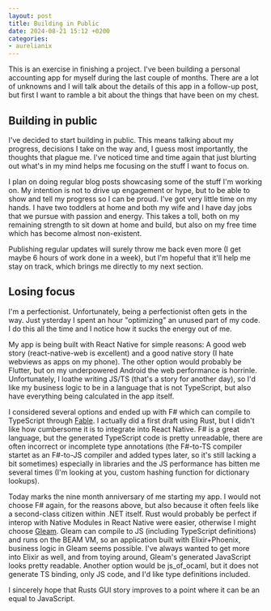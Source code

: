 ```yaml
---
layout: post
title: Building in Public
date: 2024-08-21 15:12 +0200
categories:
- aurelianix
---
```

This is an exercise in finishing a project. I've been building a personal accounting app for myself during the last couple of months. There are a lot of unknowns and I will talk about the details of this app in a follow-up post, but first I want to ramble a bit about the things that have been on my chest.

## Building in public

I've decided to start building in public. This means talking about my progress, decisions I take on the way and, I guess most importantly, the thoughts that plague me. I've noticed time and time again that just blurting out what's in my mind helps me focusing on the stuff I want to focus on.

I plan on doing regular blog posts showcasing some of the stuff I'm working on. My intention is not to drive up engagement or hype, but to be able to show and tell my progress so I can be proud. I've got very little time on my hands. I have two toddlers at home and both my wife and I have day jobs that we pursue with passion and energy. This takes a toll, both on my remaining strength to sit down at home and build, but also on my free time which has become almost non-existent.

Publishing regular updates will surely throw me back even more (I get maybe 6 hours of work done in a week), but I'm hopeful that it'll help me stay on track, which brings me directly to my next section.

## Losing focus

I'm a perfectionist. Unfortunately, being a perfectionist often gets in the way. Just ysterday I spent an hour "optimizing" an unused part of my code. I do this all the time and I notice how it sucks the energy out of me.

My app is being built with React Native for simple reasons: A good web story (react-native-web is excellent) and a good native story (I hate webviews as apps on my phone). The other option would probably be Flutter, but on my underpowered Android the web performance is horrinle. Unfortunately, I loathe writing JS/TS (that's a story for another day), so I'd like my business logic to be in a language that is not TypeScript, but also have everything being calculated in the app itself.

I considered several options and ended up with F# which can compile to TypeScript through [Fable](https://fable.io). I actually did a first draft using Rust, but I didn't like how cumbersome it is to integrate into React Native. F# is a great language, but the generated TypeScript code is pretty unreadable, there are often incorrect or incomplete type annotations (the F#-to-TS compiler startet as an F#-to-JS compiler and added types later, so it's still lacking a bit sometimes) especially in libraries and the JS performance has bitten me several times (I'm looking at you, custom hashing function for dictionary lookups).

Today marks the nine month anniversary of me starting my app. I would not choose F# again, for the reasons above, but also because it often feels like a second-class citizen within .NET itself. Rust would probably be perfect if interop with Native Modules in React Native were easier, otherwise I might choose [Gleam](https://gleam.run). Gleam can compile to JS (including TypeScript definitions) and runs on the BEAM VM, so an application built with Elixir+Phoenix, business logic in Gleam seems possible. I've always wanted to get more into Elixir as well, and from toying around, Gleam's generated JavaScript looks pretty readable. Another option would be js_of_ocaml, but it does not generate TS binding, only JS code, and I'd like type definitions included.

I sincerely hope that Rusts GUI story improves to a point where it can be an equal to JavaScript.

